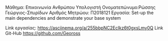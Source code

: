 Μάθημα: Επικοινωνία Ανθρώπου Υπολογιστή
Ονοματεπώνυμο:Ρώσσης Γεώργιος-Σπυρίδων
Αριθμός Μητρώου: Π2018121
Εργασία: Set-up the main dependencies and demonstrate your base system

Link εργασίας: https://asciinema.org/a/255bbpNC2EcIkz6t0gxsLmy0Q
Link Git-Hub https://github.com/Geoross
